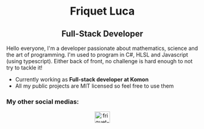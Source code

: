 <h1 align="center">Friquet Luca</h1>
<h2 align="center">Full-Stack Developer</h2>

<p>Hello everyone, I'm a developer passionate about mathematics, science and the art of programming.
I'm used to program in C#, HLSL and Javascript (using typescript).
  Either back of front, no challenge is hard enough to not try to tackle it!</p>
  
 - Currently working as **Full-stack developer at Komon**
 - All my public projects are MIT licensed so feel free to use them

<h3 align="left">My other social medias:</h3>
<p align="center">
<a href="https://www.linkedin.com/in/friquet-luca/" target="blank"><img align="center" src="https://raw.githubusercontent.com/rahuldkjain/github-profile-readme-generator/master/src/images/icons/Social/linked-in-alt.svg" alt="friquet-luca" height="30" width="40" /></a>
</p>

